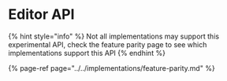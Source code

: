 # Editor API

{% hint style="info" %}
Not all implementations may support this experimental API, check the feature parity page to see which implementations support this API
{% endhint %}

{% page-ref page="../../implementations/feature-parity.md" %}

